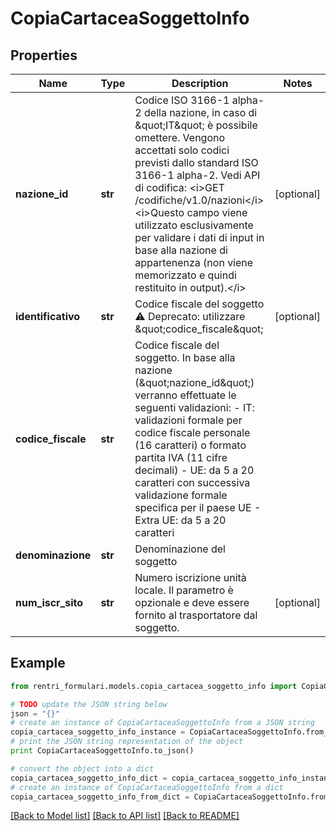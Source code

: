 # CopiaCartaceaSoggettoInfo


## Properties
Name | Type | Description | Notes
------------ | ------------- | ------------- | -------------
**nazione_id** | **str** | Codice ISO 3166-1 alpha-2 della nazione, in caso di \&quot;IT\&quot; è possibile omettere.  Vengono accettati solo codici previsti dallo standard ISO 3166-1 alpha-2.  Vedi API di codifica: &lt;i&gt;GET /codifiche/v1.0/nazioni&lt;/i&gt;  &lt;i&gt;Questo campo viene utilizzato esclusivamente per validare i dati di input in base alla nazione di appartenenza (non viene memorizzato e quindi restituito in output).&lt;/i&gt; | [optional] 
**identificativo** | **str** | Codice fiscale del soggetto ⚠️ Deprecato: utilizzare \&quot;codice_fiscale\&quot; | [optional] 
**codice_fiscale** | **str** | Codice fiscale del soggetto.  In base alla nazione (\&quot;nazione_id\&quot;) verranno effettuate le seguenti validazioni: - IT: validazioni formale per codice fiscale personale (16 caratteri) o formato partita IVA (11 cifre decimali) - UE: da 5 a 20 caratteri con successiva validazione formale specifica per il paese UE - Extra UE: da 5 a 20 caratteri | 
**denominazione** | **str** | Denominazione del soggetto | 
**num_iscr_sito** | **str** | Numero iscrizione unità locale.  Il parametro è opzionale e deve essere fornito al trasportatore dal soggetto. | [optional] 

## Example

```python
from rentri_formulari.models.copia_cartacea_soggetto_info import CopiaCartaceaSoggettoInfo

# TODO update the JSON string below
json = "{}"
# create an instance of CopiaCartaceaSoggettoInfo from a JSON string
copia_cartacea_soggetto_info_instance = CopiaCartaceaSoggettoInfo.from_json(json)
# print the JSON string representation of the object
print CopiaCartaceaSoggettoInfo.to_json()

# convert the object into a dict
copia_cartacea_soggetto_info_dict = copia_cartacea_soggetto_info_instance.to_dict()
# create an instance of CopiaCartaceaSoggettoInfo from a dict
copia_cartacea_soggetto_info_from_dict = CopiaCartaceaSoggettoInfo.from_dict(copia_cartacea_soggetto_info_dict)
```
[[Back to Model list]](../README.md#documentation-for-models) [[Back to API list]](../README.md#documentation-for-api-endpoints) [[Back to README]](../README.md)


